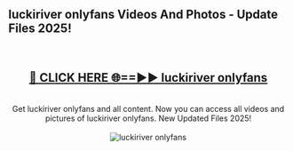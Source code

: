 <h2>luckiriver onlyfans Videos And Photos - Update Files 2025!</h2>
<br>
<div align="center">
<h2><a href="https://linkcuts.com/hfmhzwbr" rel="nofollow">🔴 CLICK HERE 🌐==►► luckiriver onlyfans</a></h2>
<br>
Get luckiriver onlyfans and all content. Now you can access all videos and pictures of luckiriver onlyfans. New Updated Files 2025!
<br>
<br>
<a href="https://linkcuts.com/hfmhzwbr" rel="nofollow" data-target="animated-image.originalLink"><img src="https://i.ibb.co.com/WyWwxjT/player-gif2.gif" alt="luckiriver onlyfans" style="max-width: 100%; display: inline-block;" data-target="animated-image.originalImage"></a>
</div>
<br>